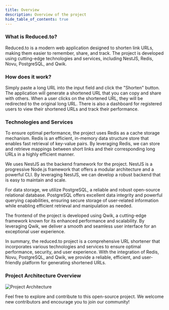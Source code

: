 ```yaml
---
title: Overview
description: Overview of the project
hide_table_of_contents: true
---
```


### What is Reduced.to?

Reduced.to is a modern web application designed to shorten link URLs, making them easier to remember, share, and track. The project is developed using cutting-edge technologies and services, including NestJS, Redis, Novu, PostgreSQL, and Qwik.

### How does it work?

Simply paste a long URL into the input field and click the "Shorten" button. The application will generate a shortened URL that you can copy and share with others. When a user clicks on the shortened URL, they will be redirected to the original long URL. There is also a dashboard for registered users to view their shortened URLs and track their performance.

### Technologies and Services

To ensure optimal performance, the project uses Redis as a cache storage mechanism. Redis is an efficient, in-memory data structure store that enables fast retrieval of key-value pairs. By leveraging Redis, we can store and retrieve mappings between short links and their corresponding long URLs in a highly efficient manner.

We uses NestJS as the backend framework for the project. NestJS is a progressive Node.js framework that offers a modular architecture and a powerful CLI. By leveraging NestJS, we can develop a robust backend that is easy to maintain and scale.

For data storage, we utilize PostgreSQL, a reliable and robust open-source relational database. PostgreSQL offers excellent data integrity and powerful querying capabilities, ensuring secure storage of user-related information while enabling efficient retrieval and manipulation as needed.

The frontend of the project is developed using Qwik, a cutting-edge framework known for its enhanced performance and scalability. By leveraging Qwik, we deliver a smooth and seamless user interface for an exceptional user experience.

In summary, the reduced.to project is a comprehensive URL shortener that incorporates various technologies and services to ensure optimal performance, security, and user experience. With the integration of Redis, Novu, PostgreSQL, and Qwik, we provide a reliable, efficient, and user-friendly platform for generating shortened URLs.

### Project Architecture Overview

![Project Architecture](/images/architecture.png)

Feel free to explore and contribute to this open-source project. We welcome new contributors and encourage you to join our community!

